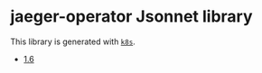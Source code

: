 # jaeger-operator Jsonnet library

This library is generated with [`k8s`](https://github.com/jsonnet-libs/k8s).

- [1.6](1.6/README.md)
